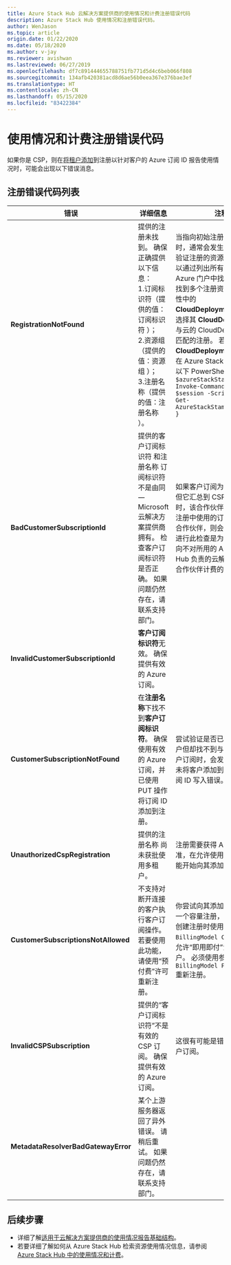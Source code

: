 ```yaml
---
title: Azure Stack Hub 云解决方案提供商的使用情况和计费注册错误代码
description: Azure Stack Hub 使用情况和注册错误代码。
author: WenJason
ms.topic: article
origin.date: 01/22/2020
ms.date: 05/18/2020
ms.author: v-jay
ms.reviewer: avishwan
ms.lastreviewed: 06/27/2019
ms.openlocfilehash: df7c891444655788751fb771d5d4c6beb066f808
ms.sourcegitcommit: 134afb420381acd8d6ae56b0eea367e376bae3ef
ms.translationtype: HT
ms.contentlocale: zh-CN
ms.lasthandoff: 05/15/2020
ms.locfileid: "83422384"
---
```

# <a name="usage-and-billing-registration-error-codes"></a>使用情况和计费注册错误代码

如果你是 CSP，则在[将租户添加](azure-stack-csp-ref-operations.md#add-tenant-to-registration)到注册以针对客户的 Azure 订阅 ID 报告使用情况时，可能会出现以下错误消息。

## <a name="list-of-registration-error-codes"></a>注册错误代码列表

| 错误                           | 详细信息                                                                                                                                                                                                                                                                                                                           | 注释                                                                                                                                                                                                                                                                                                                                                                                                                                                                                                                                                                                                            |
|---------------------------------|-----------------------------------------------------------------------------------------------------------------------------------------------------------------------------------------------------------------------------------------------------------------------------------------------------------------------------------|---------------------------------------------------------------------------------------------------------------------------------------------------------------------------------------------------------------------------------------------------------------------------------------------------------------------------------------------------------------------------------------------------------------------------------------------------------------------------------------------------------------------------------------------------------------------------------------------------------------------|
| **RegistrationNotFound**            | 提供的注册未找到。 确保正确提供以下信息：<br>1.订阅标识符（提供的值：订阅标识符  ）；<br>2.资源组（提供的值：资源组  ）；<br>3.注册名称（提供的值：注册名称  ）。                             | 当指向初始注册的信息不正确时，通常会发生此错误。 如需验证注册的资源组和名称，可以通过列出所有资源的方式在 Azure 门户中找到它。 如果找到多个注册资源，请查看属性中的 **CloudDeploymentID**，然后选择其 **CloudDeploymentID** 与云的 CloudDeploymentID 匹配的注册。 若要查找 **CloudDeploymentID**，可以在 Azure Stack Hub 上使用以下 PowerShell 命令：<br>`$azureStackStampInfo = Invoke-Command -Session $session -ScriptBlock { Get-AzureStackStampInformation }` |
| **BadCustomerSubscriptionId**       | 提供的客户订阅标识符  和注册名称  订阅标识符不是由同一 Microsoft 云解决方案提供商拥有。 检查客户订阅标识符是否正确。 如果问题仍然存在，请联系支持部门。 | 如果客户订阅为 CSP 订阅，但它汇总到 CSP 合作伙伴时，该合作伙伴不同于在初始注册中使用的订阅所汇总到的合作伙伴，则会发生此错误。 进行此检查是为了防止会导致向不对所用的 Azure Stack Hub 负责的云解决方案提供商合作伙伴计费的情况。                                                                                                                                                                                                                                                                          |
| **InvalidCustomerSubscriptionId**   | **客户订阅标识符**无效。 确保提供有效的 Azure 订阅。                                                                                                                                                                         |                                                                                                                                                                                                                                                                                                                                                                                                                                                                                                                                                                                                                     |
| **CustomerSubscriptionNotFound**    | 在**注册名称**下找不到**客户订阅标识符**。 确保使用有效的 Azure 订阅，并已使用 PUT 操作将订阅 ID 添加到注册。                                                   | 尝试验证是否已向订阅添加租户但却找不到与注册关联的客户订阅时，会发生此错误。 尚未将客户添加到订阅，或者订阅 ID 写入错误。                                                                                                                                                                                                                                                                                                                                |
| **UnauthorizedCspRegistration**     | 提供的注册名称  尚未获批使用多租户。                                                                                    | 注册需要获得 Azure 的批准，在允许使用多租户后，才能开始向其添加租户。                                                                                                                                                                                                                                                                                                                                                                                             |
| **CustomerSubscriptionsNotAllowed** | 不支持对断开连接的客户执行客户订阅操作。 若要使用此功能，请使用“预付费”许可重新注册。                                                                                                                                                                    | 你尝试向其添加租户的注册是一个容量注册，也就是说，在创建注册时使用了参数 `BillingModel Capacity`。 只允许“即用即付”注册添加租户。 必须使用参数 `BillingModel PayAsYouUse` 重新注册。                                                                                                                                                                                                                                                                                          |
| **InvalidCSPSubscription**          | 提供的“客户订阅标识符”不是有效的 CSP 订阅。  确保提供有效的 Azure 订阅。                                                                                                                                                        | 这很有可能是错误地键入了客户订阅。                                                                                                                                                                                                                                                                                                                                                                                                                                                                                                                                        |
| **MetadataResolverBadGatewayError** | 某个上游服务器返回了异外错误。 请稍后重试。 如果问题仍然存在，请联系支持部门。                                                                                                                                                                                                |                                                                                                                                                                                                                                                                                                                                                                                                                                                                                                                                                                                                                     |

## <a name="next-steps"></a>后续步骤

- 详细了解[适用于云解决方案提供商的使用情况报告基础结构](azure-stack-csp-ref-infrastructure.md)。
- 若要详细了解如何从 Azure Stack Hub 检索资源使用情况信息，请参阅 [Azure Stack Hub 中的使用情况和计费](azure-stack-billing-and-chargeback.md)。
